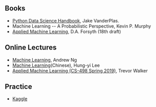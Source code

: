 ## Books
* [Python Data Science Handbook](https://jakevdp.github.io/PythonDataScienceHandbook/index.html), Jake VanderPlas.
* Machine Learning -- A Probabilistic Perspective, Kevin P. Murphy
* [Applied Machine Learning](http://luthuli.cs.uiuc.edu/~daf/courses/AML-18-Fall/AMLbook-3-Dec-18.pdf), D.A. Forsyth (18th draft)

## Online Lectures
* [Machine Learning](https://www.coursera.org/learn/machine-learning/home/welcome), Andrew Ng
* [Machine Learning](https://www.youtube.com/watch?v=CXgbekl66jc&list=PLJV_el3uVTsPy9oCRY30oBPNLCo89yu49)(Chinese), Hung-yi Lee
* [Applied Machine Learning (CS-498 Spring 2019)](https://courses.engr.illinois.edu/cs498aml/sp2019/), Trevor Walker

## Practice
* [Kaggle](https://www.kaggle.com)